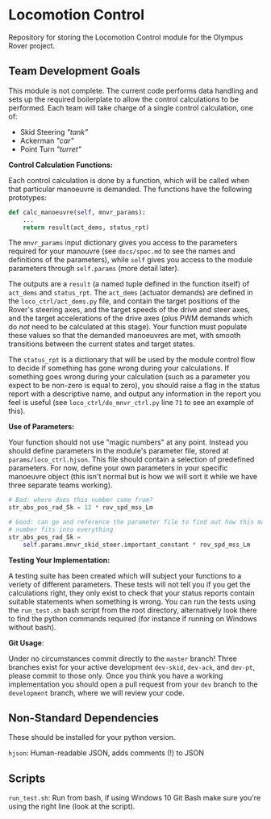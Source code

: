 # Locomotion Control

Repository for storing the Locomotion Control module for the Olympus Rover 
project.

## Team Development Goals

This module is not complete. The current code performs data handling and sets 
up the required boilerplate to allow the control calculations to be performed. 
Each team will take charge of a single control calculation, one of:

* Skid Steering _"tank"_
* Ackerman _"car"_
* Point Turn _"turret"_

__Control Calculation Functions:__

Each control calculation is done by a function, which will be called when that
particular manoeuvre is demanded. The functions have the following prototypes:

```python
def calc_manoeuvre(self, mnvr_params):
    ...
    return result(act_dems, status_rpt)
```

The `mnvr_params` input dictionary gives you access to the parameters required 
for your manouvre (see `docs/spec.md` to see the names and definitions of the
parameters), while `self` gives you access to the module parameters through 
`self.params` (more detail later).

The outputs are a `result` (a named tuple defined in the function itself) of 
`act_dems` and `status_rpt`. The `act_dems` (actuator demands) are defined in 
the `loco_ctrl/act_dems.py` file, and contain the target positions of the 
Rover's steering axes, and the target speeds of the drive and steer axes, and 
the target accelerations of the drive axes (plus PWM demands which do _not_ 
need to be calculated at this stage). Your function must populate these values 
so that the demanded manoeuvres are met, with smooth transitions between the 
current states and target states.

The `status_rpt` is a dictionary that will be used by the module control flow to
decide if something has gone wrong during your calculations. If something goes 
wrong during your calculation (such as a parameter you expect to be non-zero is
equal to zero), you should raise a flag in the status report with a descriptive 
name, and output any information in the report you feel is useful (see 
`loco_ctrl/do_mnvr_ctrl.py` line `71` to see an example of this).

__Use of Parameters:__

Your function should not use "magic numbers" at any point. Instead you should 
define parameters in the module's parameter file, stored at 
`params/loco_ctrl.hjson`. This file should contain a selection of predefined 
parameters. For now, define your own parameters in your specific manoeuvre
object (this isn't normal but is how we will sort it while we have three 
separate teams working).

```python
# Bad: where does this number come from?
str_abs_pos_rad_Sk = 12 * rov_spd_mss_Lm

# Good: can go and reference the parameter file to find out how this magic 
# number fits into everything
str_abs_pos_rad_Sk =
    self.params.mnvr_skid_steer.important_constant * rov_spd_mss_Lm
```

__Testing Your Implementation:__

A testing suite has been created which will subject your functions to a veriety
of different parameters. These tests will not tell you if you get the 
calculations right, they only exist to check that your status reports contain 
suitable statements when something is wrong. You can run the tests using the 
`run_test.sh` bash script from the root directory, alternatively look there to 
find the python commands required (for instance if running on Windows without 
bash).

__Git Usage__:

Under no circumstances commit directly to the `master` branch! Three branches 
exist for your active development `dev-skid`, `dev-ack`, and `dev-pt`, please 
commit to those only. Once you think you have a working implementation you 
should open a pull request from your `dev` branch to the `development` branch, 
where we will review your code.

## Non-Standard Dependencies

These should be installed for your python version.

`hjson`: Human-readable JSON, adds comments (!) to JSON

## Scripts

`run_test.sh`: 
Run from bash, if using Windows 10 Git Bash make sure you're using the right 
line (look at the script).
